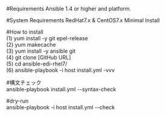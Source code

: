 #Requirements
Ansible 1.4 or higher and platform.

#System Requirements
RedHat7.x & CentOS7.x Minimal Install

#How to install<br>
 (1) yum install -y git epel-release<br>
 (2) yum makecache<br>
 (3) yum install -y ansible git<br>
 (4) git clone [GitHub URL]<br>
 (5) cd ansible-edi-rhel7/<br>
 (6) ansible-playbook -i host install.yml -vvv <br>
 
#構文チェック <br>
ansible-playbook install.yml --syntax-check <br>

#dry-run <br>
ansible-playbook -i host install.yml --check
